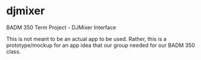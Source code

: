 # djmixer
BADM 350 Term Project - DJMixer Interface

This is not meant to be an actual app to be used. Rather, this is a prototype/mockup for an app idea that our group needed for our BADM 350 class.
